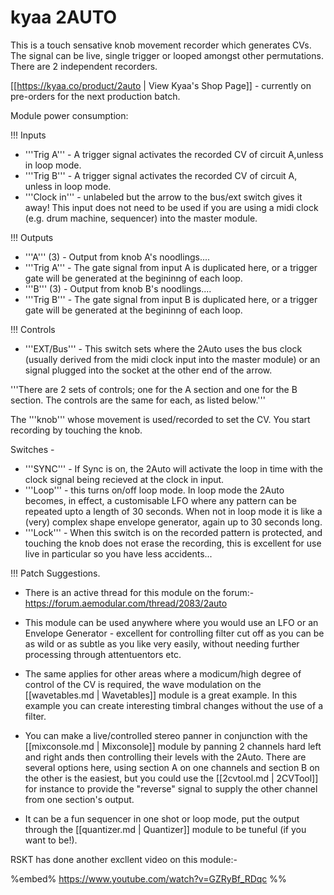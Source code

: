 # kyaa 2AUTO

This is a touch sensative knob movement recorder which generates CVs. The signal can be live, single trigger or looped amongst other permutations. There are 2 independent recorders.

[[https://kyaa.co/product/2auto | View Kyaa's Shop Page]] - currently on pre-orders for the next production batch.

Module power consumption: 

!!! Inputs

* '''Trig A''' - A trigger signal activates the recorded CV of circuit A,unless in loop mode.
* '''Trig B''' - A trigger signal activates the recorded CV of circuit A, unless in loop mode.
* '''Clock in''' - unlabeled but the arrow to the bus/ext switch gives it away! This input does not need to be used if you are using a midi clock (e.g. drum machine, sequencer) into the master module.

!!! Outputs

* '''A''' (3) - Output from knob A's noodlings....
* '''Trig A''' - The gate signal from input A is duplicated here, or a trigger gate will be generated at the begininng of each loop.
* '''B''' (3) - Output from knob B's noodlings....
* '''Trig B'''  - The gate signal from input B is duplicated here, or a trigger gate will be generated at the begininng of each loop.

!!! Controls

* '''EXT/Bus''' - This switch sets where the 2Auto uses the bus clock (usually derived from the midi clock input into the master module) or an signal plugged into the socket at the other end of the arrow.

'''There are 2 sets of controls; one for the A section and one for the B section. The controls are the same for each, as listed below.'''

The '''knob''' whose movement is used/recorded to set the CV. You start recording by touching the knob.

Switches -

* '''SYNC''' - If Sync is on, the 2Auto will activate the loop in time with the clock signal being recieved at the clock in input.
* '''Loop''' - this turns on/off loop mode. In loop mode the 2Auto becomes, in effect, a customisable LFO where any pattern can be repeated upto a length of 30 seconds. When not in loop mode it is like a (very) complex shape envelope generator, again up to 30 seconds long.
* '''Lock''' - When this switch is on the recorded pattern is protected, and touching the knob does not erase the recording, this is excellent for use live in particular so you have less accidents...

!!! Patch Suggestions.

* There is an active thread for this module on the forum:-  https://forum.aemodular.com/thread/2083/2auto

* This module can be used anywhere where you would use an LFO or an Envelope Generator - excellent for controlling filter cut off as you can be as wild or as subtle as you like very easily, without needing further processing through attentuentors etc.
* The same applies for other areas where a modicum/high degree of control of the CV is required, the wave modulation on the [[wavetables.md | Wavetables]] module is a great example. In this example you can create interesting timbral changes without the use of a filter.
* You can make a live/controlled stereo panner in conjunction with the [[mixconsole.md | Mixconsole]] module by panning 2 channels hard left and right ands then controlling their levels with the 2Auto. There are several options here, using section A on one channels and section B on the other is the easiest, but you could use the [[2cvtool.md | 2CVTool]] for instance to provide the "reverse" signal to supply the other channel from one section's output.
* It can be a fun sequencer in one shot or loop mode, put the output through the [[quantizer.md | Quantizer]] module to be tuneful (if you want to be!). 

RSKT has done another excllent video on this module:-

%embed%  https://www.youtube.com/watch?v=GZRyBf_RDqc %%
